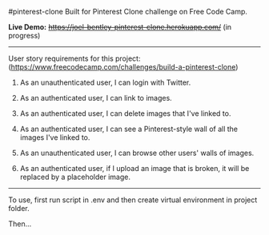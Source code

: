 #pinterest-clone
Built for Pinterest Clone challenge on Free Code Camp.

**Live Demo:** ~~https://joel-bentley-pinterest-clone.herokuapp.com/~~ (in progress)

---

User story requirements for this project: (<https://www.freecodecamp.com/challenges/build-a-pinterest-clone>)

1. As an unauthenticated user, I can login with Twitter.

2. As an authenticated user, I can link to images.

3. As an authenticated user, I can delete images that I've linked to.

4. As an authenticated user, I can see a Pinterest-style wall of all the images I've linked to.

5. As an unauthenticated user, I can browse other users' walls of images.

6. As an authenticated user, if I upload an image that is broken, it will be replaced by a placeholder image.

---

To use, first run script in .env and then create virtual environment in project folder.

Then...
